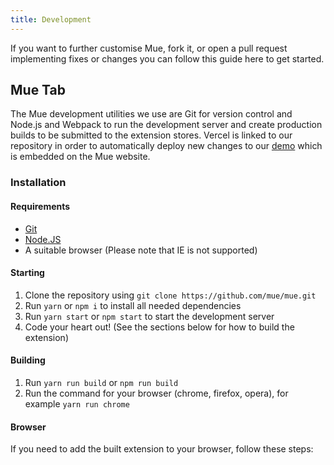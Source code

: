 ```yaml
---
title: Development
---
```


If you want to further customise Mue, fork it, or open a pull request implementing fixes or changes you can follow this guide here to get started. 

## Mue Tab
The Mue development utilities we use are Git for version control and Node.js and Webpack to run the development server and create production builds to
be submitted to the extension stores. Vercel is linked to our repository in order to automatically deploy new changes to our [demo](https://demo.muetab.com)
which is embedded on the Mue website.

### Installation
#### Requirements
* [Git](https://git-scm.com)
* [Node.JS](https://nodejs.org)
* A suitable browser (Please note that IE is not supported)

#### Starting
1. Clone the repository using ``git clone https://github.com/mue/mue.git``
2. Run ``yarn`` or ``npm i`` to install all needed dependencies
3. Run ``yarn start`` or ``npm start`` to start the development server
4. Code your heart out! (See the sections below for how to build the extension)

#### Building
1. Run ``yarn run build`` or ``npm run build``
2. Run the command for your browser (chrome, firefox, opera), for example ``yarn run chrome``

#### Browser
If you need to add the built extension to your browser, follow these steps:
